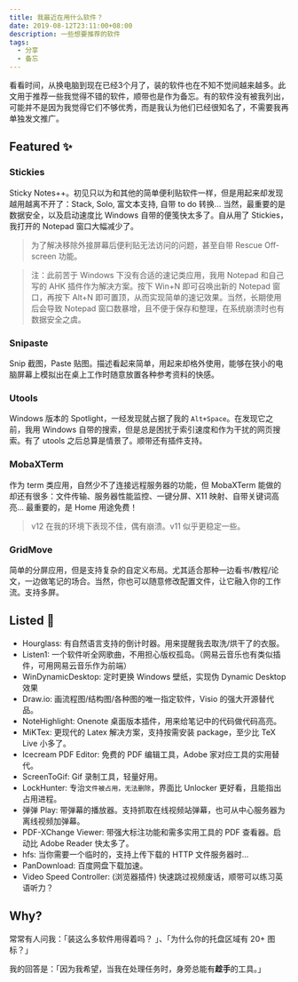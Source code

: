 ```yaml
---
title: 我最近在用什么软件？
date: 2019-08-12T23:11:00+08:00
description: 一些想要推荐的软件
tags:
  - 分享
  - 备忘
---
```




看看时间，从换电脑到现在已经3个月了，装的软件也在不知不觉间越来越多。此文用于推荐一些我觉得不错的软件，顺带也是作为备忘。有的软件没有被我列出，可能并不是因为我觉得它们不够优秀，而是我认为他们已经很知名了，不需要我再单独发文推广。

## Featured ✨

### Stickies

Sticky Notes++。初见只以为和其他的简单便利贴软件一样，但是用起来却发现越用越离不开了：Stack, Solo, 富文本支持, 自带 to do 转换... 当然，最重要的是数据安全，以及启动速度比 Windows 自带的便笺快太多了。自从用了 Stickies，我打开的 Notepad 窗口大幅减少了。

> 为了解决移除外接屏幕后便利贴无法访问的问题，甚至自带 Rescue Off-screen 功能。

> 注：此前苦于 Windows 下没有合适的速记类应用，我用 Notepad 和自己写的 AHK 插件作为解决方案。按下 Win+N 即可召唤出新的 Notepad 窗口，再按下 Alt+N 即可置顶，从而实现简单的速记效果。当然，长期使用后会导致 Notepad 窗口数暴增，且不便于保存和整理，在系统崩溃时也有数据安全之虞。

### Snipaste

Snip 截图，Paste 贴图。描述看起来简单，用起来却格外使用，能够在狭小的电脑屏幕上模拟出在桌上工作时随意放置各种参考资料的快感。

### Utools

Windows 版本的 Spotlight，一经发现就占据了我的 `Alt+Space`。在发现它之前，我用 Windows 自带的搜索，但是总是困扰于索引速度和作为干扰的网页搜索。有了 utools 之后总算是情景了。顺带还有插件支持。


### MobaXTerm

作为 term 类应用，自然少不了连接远程服务器的功能，但 MobaXTerm 能做的却还有很多：文件传输、服务器性能监控、一键分屏、X11 映射、自带关键词高亮... 最重要的，是 Home 用途免费！

> v12 在我的环境下表现不佳，偶有崩溃。v11 似乎更稳定一些。

### GridMove

简单的分屏应用，但是支持复杂的自定义布局。尤其适合那种一边看书/教程/论文，一边做笔记的场合。当然，你也可以随意修改配置文件，让它融入你的工作流。支持多屏。

## Listed 📜

* Hourglass: 有自然语言支持的倒计时器。用来提醒我去取洗/烘干了的衣服。
* Listen1: 一个软件听全网歌曲，不用担心版权孤岛。（网易云音乐也有类似插件，可用网易云音乐作为前端）
* WinDynamicDesktop: 定时更换 Windows 壁纸，实现伪 Dynamic Desktop 效果
* Draw.io: 画流程图/结构图/各种图的唯一指定软件，Visio 的强大开源替代品。
* NoteHighlight: Onenote 桌面版本插件，用来给笔记中的代码做代码高亮。
* MiKTex: 更现代的 Latex 解决方案，支持按需安装 package，至少比 TeX Live 小多了。
* Icecream PDF Editor: 免费的 PDF 编辑工具，Adobe 家对应工具的实用替代。
* ScreenToGif: Gif 录制工具，轻量好用。
* LockHunter: 专治`文件被占用，无法删除`，界面比 Unlocker 更好看，且能指出占用进程。
* 弹弹 Play: 带弹幕的播放器。支持抓取在线视频站弹幕，也可从中心服务器为离线视频加弹幕。
* PDF-XChange Viewer: 带强大标注功能和需多实用工具的 PDF 查看器。启动比 Adobe Reader 快太多了。
* hfs: 当你需要一个临时的，支持上传下载的 HTTP 文件服务器时...
* PanDownload: 百度网盘下载加速。
* Video Speed Controller: (浏览器插件) 快速跳过视频废话，顺带可以练习英语听力？

## Why?

常常有人问我：「装这么多软件用得着吗？ 」、「为什么你的托盘区域有 20+ 图标？」

我的回答是：「因为我希望，当我在处理任务时，身旁总能有**趁手**的工具。」